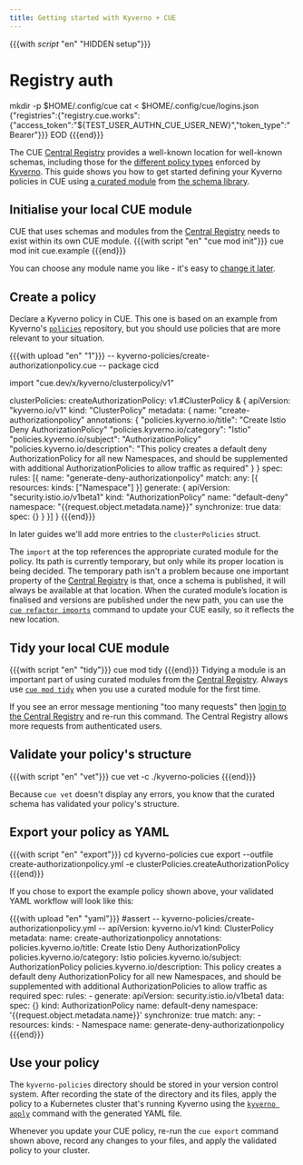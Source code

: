 ```yaml
---
title: Getting started with Kyverno + CUE
---
```


{{{with _script_ "en" "HIDDEN setup"}}}
# Registry auth
mkdir -p $HOME/.config/cue
cat <<EOD > $HOME/.config/cue/logins.json
{"registries":{"registry.cue.works":{"access_token":"${TEST_USER_AUTHN_CUE_USER_NEW}","token_type":"Bearer"}}}
EOD
{{{end}}}

The CUE
[Central Registry](https://registry.cue.works/)
provides a well-known location for well-known schemas, including those for the
[different policy types](https://kyverno.io/policies) enforced by
[Kyverno](https://kyverno.io/).
This guide shows you how to get started defining your Kyverno policies in CUE using
[a curated module](/getting-started/kyverno/)
from
[the schema library](/getting-started/schema-library/).

<!--more-->

## Initialise your local CUE module

CUE that uses schemas and modules from the
[Central Registry](https://registry.cue.works)
needs to exist within its own CUE module.
{{{with script "en" "cue mod init"}}}
cue mod init cue.example
{{{end}}}

You can choose any module name you like - it's easy to
[change it later](https://cuelang.org/docs/reference/command/cue-help-mod-rename/).

## Create a policy

Declare a Kyverno policy in CUE. This one is based on an example from Kyverno's
[`policies`](https://github.com/kyverno/policies/blob/main/istio/create-authorizationpolicy/create-authorizationpolicy.yaml)
repository, but you should use policies that are more relevant to your
situation.

{{{with upload "en" "1"}}}
-- kyverno-policies/create-authorizationpolicy.cue --
package cicd

import "cue.dev/x/kyverno/clusterpolicy/v1"

clusterPolicies: createAuthorizationPolicy: v1.#ClusterPolicy & {
	apiVersion: "kyverno.io/v1"
	kind:       "ClusterPolicy"
	metadata: {
		name: "create-authorizationpolicy"
		annotations: {
			"policies.kyverno.io/title":       "Create Istio Deny AuthorizationPolicy"
			"policies.kyverno.io/category":    "Istio"
			"policies.kyverno.io/subject":     "AuthorizationPolicy"
			"policies.kyverno.io/description": "This policy creates a default deny AuthorizationPolicy for all new Namespaces, and should be supplemented with additional AuthorizationPolicies to allow traffic as required"
		}
	}
	spec: rules: [{
		name: "generate-deny-authorizationpolicy"
		match: any: [{
			resources: kinds: ["Namespace"]
		}]
		generate: {
			apiVersion:  "security.istio.io/v1beta1"
			kind:        "AuthorizationPolicy"
			name:        "default-deny"
			namespace:   "{{request.object.metadata.name}}"
			synchronize: true
			data: spec: {}
		}
	}]
}
{{{end}}}

In later guides we'll add more entries to the `clusterPolicies` struct.

The `import` at the top references the appropriate curated module for the policy.
Its path is currently temporary, but only while its proper location is being decided.
The temporary path isn't a problem because one important property of the
[Central Registry](https://registry.cue.works)
is that, once a schema is published, it will always be
available at that location.
When the curated module’s location is finalised and versions are published
under the new path, you can use the
[`cue refactor imports`](https://cuelang.org/docs/reference/command/cue-help-refactor-imports/)
command to update your CUE easily, so it reflects the new location.

## Tidy your local CUE module

{{{with script "en" "tidy"}}}
cue mod tidy
{{{end}}}
Tidying a module is an important part of using curated modules from the
[Central Registry](https://registry.cue.works).
Always use
[`cue mod tidy`](https://cuelang.org/docs/reference/command/cue-help-mod-tidy/)
when you use a curated module for the first time.

If you see an error message mentioning "too many requests" then
[login to the Central Registry](https://cue.dev/docs/login-central-registry/)
and re-run this command.
The Central Registry allows more requests from authenticated users.

## Validate your policy's structure

{{{with script "en" "vet"}}}
cue vet -c ./kyverno-policies
{{{end}}}

Because `cue vet` doesn't display any errors,
you know that the curated schema has validated your policy's structure.

## Export your policy as YAML

{{{with script "en" "export"}}}
cd kyverno-policies
cue export --outfile create-authorizationpolicy.yml -e clusterPolicies.createAuthorizationPolicy
{{{end}}}

If you chose to export the example policy shown above,
your validated YAML workflow will look like this:

{{{with upload "en" "yaml"}}}
#assert
-- kyverno-policies/create-authorizationpolicy.yml --
apiVersion: kyverno.io/v1
kind: ClusterPolicy
metadata:
  name: create-authorizationpolicy
  annotations:
    policies.kyverno.io/title: Create Istio Deny AuthorizationPolicy
    policies.kyverno.io/category: Istio
    policies.kyverno.io/subject: AuthorizationPolicy
    policies.kyverno.io/description: This policy creates a default deny AuthorizationPolicy for all new Namespaces, and should be supplemented with additional AuthorizationPolicies to allow traffic as required
spec:
  rules:
    - generate:
        apiVersion: security.istio.io/v1beta1
        data:
          spec: {}
        kind: AuthorizationPolicy
        name: default-deny
        namespace: '{{request.object.metadata.name}}'
        synchronize: true
      match:
        any:
          - resources:
              kinds:
                - Namespace
      name: generate-deny-authorizationpolicy
{{{end}}}

## Use your policy

The `kyverno-policies` directory should be stored in your version control
system. After recording the state of the directory and its files,
apply the policy to a Kubernetes cluster that's running Kyverno using the
[`kyverno apply`](https://kyverno.io/docs/kyverno-cli/usage/apply/)
command with the generated YAML file.

Whenever you update your CUE policy, re-run the `cue export` command shown
above, record any changes to your files, and apply the validated policy to your
cluster.
